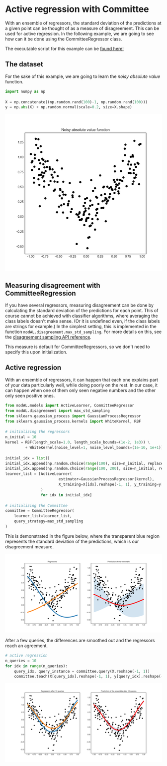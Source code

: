 # Active regression with Committee
With an ensemble of regressors, the standard deviation of the predictions at a given point can be thought of as a measure of disagreement. This can be used for active regression. In the following example, we are going to see how can it be done using the CommitteeRegressor class.

The executable script for this example can be [found here!](https://github.com/cosmic-cortex/modAL/blob/master/examples/ensemble_regression.py)

## The dataset
For the sake of this example, we are going to learn the *noisy absolute value* function.
```python
import numpy as np

X = np.concatenate((np.random.rand(100)-1, np.random.rand(100)))
y = np.abs(X) + np.random.normal(scale=0.2, size=X.shape)
```

![er-data](img/er-data.png)

## Measuring disagreement with CommitteeRegression
If you have several regressors, measuring disagreement can be done by calculating the standard deviation of the predictions for each point. This of course cannot be achieved with classifier algorithms, where averaging the class labels doesn't make sense. (Or it is undefined even, if the class labels are strings for example.) In the simplest setting, this is implemented in the function ```modAL.disagreement.max_std_sampling```. For more details on this, see the [disagreement sampling API reference](Disagreement-sampling-API).

This measure is default for CommitteeRegressors, so we don't need to specify this upon initialization.

## Active regression
With an ensemble of regressors, it can happen that each one explains part of your data particularly well, while doing poorly on the rest. In our case, it can happen when one of them only seen negative numbers and the other only seen positive ones.
```python
from modAL.models import ActiveLearner, CommitteeRegressor
from modAL.disagreement import max_std_sampling
from sklearn.gaussian_process import GaussianProcessRegressor
from sklearn.gaussian_process.kernels import WhiteKernel, RBF

# initializing the regressors
n_initial = 10
kernel = RBF(length_scale=1.0, length_scale_bounds=(1e-2, 1e3)) \
         + WhiteKernel(noise_level=1, noise_level_bounds=(1e-10, 1e+1))

initial_idx = list()
initial_idx.append(np.random.choice(range(100), size=n_initial, replace=False))
initial_idx.append(np.random.choice(range(100, 200), size=n_initial, replace=False))
learner_list = [ActiveLearner(
                        estimator=GaussianProcessRegressor(kernel),
                        X_training=X[idx].reshape(-1, 1), y_training=y[idx].reshape(-1, 1)
                )
                for idx in initial_idx]

# initializing the Committee
committee = CommitteeRegressor(
    learner_list=learner_list,
    query_strategy=max_std_sampling
)
```
This is demonstrated in the figure below, where the transparent blue region represents the standard deviation of the predictions, which is our disagreement measure.

![er-initial](img/er-initial.png)

After a few queries, the differences are smoothed out and the regressors reach an agreement.
```python
# active regression
n_queries = 10
for idx in range(n_queries):
    query_idx, query_instance = committee.query(X.reshape(-1, 1))
    committee.teach(X[query_idx].reshape(-1, 1), y[query_idx].reshape(-1, 1))
```

![er-final](img/er-final.png)
